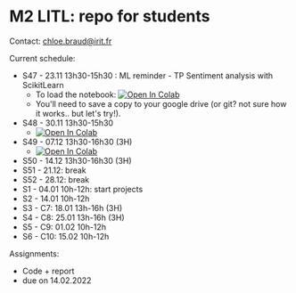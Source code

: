 # M2 LITL: repo for students

Contact: chloe.braud@irit.fr

Current schedule:
* S47 - 23.11 13h30-15h30 : ML reminder - TP Sentiment analysis with ScikitLearn
  * To load the notebook: [![Open In Colab](https://colab.research.google.com/assets/colab-badge.svg)](https://colab.research.google.com/github/chloebt/m2-litl-students/blob/main/notebooks/TP1_masterLiTL_2122.ipynb) 
  * You'll need to save a copy to your google drive (or git? not sure how it works.. but let's try!).
* S48 - 30.11 13h30-15h30  
  * [![Open In Colab](https://colab.research.google.com/assets/colab-badge.svg)](https://colab.research.google.com/github/chloebt/m2-litl-students/blob/main/notebooks/TP2_masterLiTL_2122.ipynb)   
* S49 - 07.12 13h30-16h30 (3H) 
  * [![Open In Colab](https://colab.research.google.com/assets/colab-badge.svg)](https://colab.research.google.com/github/chloebt/m2-litl-students/blob/main/notebooks/TP3_masterLiTL_2122.ipynb)  
* S50 - 14.12 13h30-16h30 (3H)
* S51 - 21.12: break
* S52 - 28.12: break
* S1 - 04.01  10h-12h: start projects
* S2 - 14.01  10h-12h  
* S3 - C7:   18.01  13h-16h (3H)
* S4 - C8:   25.01  13h-16h (3H) 
* S5 - C9:   01.02  10h-12h  
* S6 - C10: 15.02  10h-12h 

Assignments: 
* Code + report 
* due on 14.02.2022 

